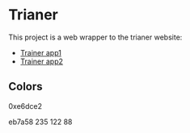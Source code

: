 # Trianer

This project is a web wrapper to the trianer website:

- [Trainer app1](https://trianer.guydegnol.net)
- [Trainer app2](https://fathomless-brook-99194.herokuapp.com/)

## Colors

0xe6dce2

eb7a58 235 122 88
